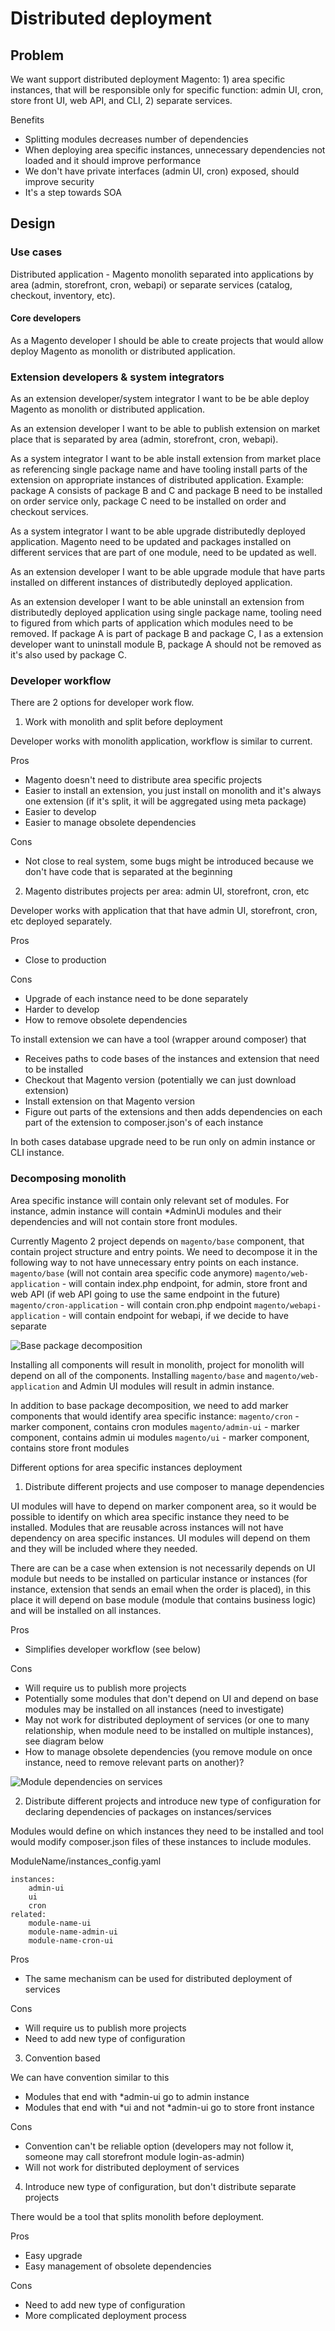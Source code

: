 # Distributed deployment

## Problem

We want support distributed deployment Magento: 1) area specific instances, that will be responsible only for specific function: admin UI, cron, store front UI, web API, and CLI, 2) separate services.

Benefits
* Splitting modules decreases number of dependencies
* When deploying area specific instances, unnecessary dependencies not loaded and it should improve performance
* We don't have private interfaces (admin UI, cron) exposed, should improve security
* It's a step towards SOA

## Design

### Use cases

Distributed application - Magento monolith separated into applications by area (admin, storefront, cron, webapi) or separate services (catalog, checkout, inventory, etc).

#### Core developers

As a Magento developer I should be able to create projects that would allow deploy Magento as monolith or distributed application.

### Extension developers & system integrators

As an extension developer/system integrator I want to be be able deploy Magento as monolith or distributed application.

As an extension developer I want to be able to publish extension on market place that is separated by area (admin, storefront, cron, webapi).

As a system integrator I want to be able install extension from market place as referencing single package name and have tooling install parts of the extension on appropriate instances of distributed application. Example: package A consists of package B and C and package B need to be installed on order service only, package C need to be installed on order and checkout services.

As a system integrator I want to be able upgrade distributedly deployed application. Magento need to be updated and packages installed on different services that are part of one module, need to be updated as well.

As an extension developer I want to be able upgrade module that have parts installed on different instances of distributedly deployed application.

As an extension developer I want to be able uninstall an extension from distributedly deployed application using single package name, tooling need to figured from which parts of application which modules need to be removed. If package A is part of package B and package C, I as a extension developer want to uninstall module B, package A should not be removed as it's also used by package C.

### Developer workflow

There are 2 options for developer work flow.

1. Work with monolith and split before deployment

Developer works with monolith application, workflow is similar to current.

Pros
* Magento doesn't need to distribute area specific projects
* Easier to install an extension, you just install on monolith and it's always one extension (if it's split, it will be aggregated using meta package)
* Easier to develop
* Easier to manage obsolete dependencies

Cons
* Not close to real system, some bugs might be introduced because we don't have code that is separated at the beginning

2. Magento distributes projects per area: admin UI, storefront, cron, etc

Developer works with application that that have admin UI, storefront, cron, etc deployed separately.

Pros
* Close to production

Cons
* Upgrade of each instance need to be done separately
* Harder to develop
* How to remove obsolete dependencies

To install extension we can have a tool (wrapper around composer) that
* Receives paths to code bases of the instances and extension that need to be installed
* Checkout that Magento version (potentially we can just download extension)
* Install extension on that Magento version
* Figure out parts of the extensions and then adds dependencies on each part of the extension to composer.json's of each instance

In both cases database upgrade need to be run only on admin instance or CLI instance.

### Decomposing monolith

Area specific instance will contain only relevant set of modules. For instance, admin instance will contain *AdminUi modules and their dependencies and will not contain store front modules.

Currently Magento 2 project depends on `magento/base` component, that contain project structure and entry points. We need to decompose it in the following way to not have unnecessary entry points on each instance.
`magento/base` (will not contain area specific code anymore)
`magento/web-application` - will contain index.php endpoint, for admin, store front and web API (if web API going to use the same endpoint in the future)
`magento/cron-application` - will contain cron.php endpoint
`magento/webapi-application` - will contain endpoint for webapi, if we decide to have separate

![Base package decomposition](distributed-deployment/base-package-decomposition.png)

Installing all components will result in monolith, project for monolith will depend on all of the components. Installing `magento/base` and `magento/web-application` and Admin UI modules will result in admin instance.

In addition to base package decomposition, we need to add marker components that would identify area specific instance:
`magento/cron` - marker component, contains cron modules
`magento/admin-ui` - marker component, contains admin ui modules
`magento/ui` - marker component, contains store front modules

Different options for area specific instances deployment
1. Distribute different projects and use composer to manage dependencies

UI modules will have to depend on marker component area, so it would be possible to identify on which area specific instance they need to be installed. Modules that are reusable across instances will not have dependency on area specific instances. UI modules will depend on them and they will be included where they needed.

There are can be a case when extension is not necessarily depends on UI module but needs to be installed on particular instance or instances (for instance, extension that sends an email when the order is placed), in this place it will depend on base module (module that contains business logic) and will be installed on all instances.

Pros
* Simplifies developer workflow (see below)

Cons
* Will require us to publish more projects
* Potentially some modules that don't depend on UI and depend on base modules may be installed on all instances (need to investigate)
* May not work for distributed deployment of services (or one to many relationship, when module need to be installed on multiple instances), see diagram below
* How to manage obsolete dependencies (you remove module on once instance, need to remove relevant parts on another)?

![Module dependencies on services](distributed-deployment/module-dependencies-on-services.png)

2. Distribute different projects and introduce new type of configuration for declaring dependencies of packages on instances/services

Modules would define on which instances they need to be installed and tool would modify composer.json files of these instances to include modules.

ModuleName/instances_config.yaml
```
instances:
    admin-ui
    ui
    cron
related:
    module-name-ui
    module-name-admin-ui
    module-name-cron-ui
```

Pros
 * The same mechanism can be used for distributed deployment of services
 
Cons
* Will require us to publish more projects
* Need to add new type of configuration 

3. Convention based

We can have convention similar to this
* Modules that end with *admin-ui go to admin instance
* Modules that end with *ui and not *admin-ui go to store front instance

Cons
* Convention can't be reliable option (developers may not follow it, someone may call storefront module login-as-admin)
* Will not work for distributed deployment of services


4. Introduce new type of configuration, but don't distribute separate projects

There would be a tool that splits monolith before deployment.

Pros
* Easy upgrade
* Easy management of obsolete dependencies

Cons
* Need to add new type of configuration 
* More complicated deployment process
